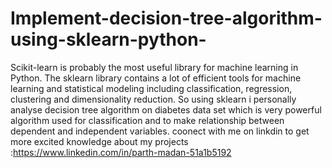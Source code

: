 # Implement-decision-tree-algorithm-using-sklearn-python-
Scikit-learn is probably the most useful library for machine learning in Python. The sklearn library contains a lot of efficient tools for machine learning and statistical modeling including classification, regression, clustering and dimensionality reduction.
So using sklearn i personally analyse decision tree algorithm on diabetes data set which is very powerful algorithm used for classification and to make relationship between dependent and independent variables.
coonect with me on linkdin to get more excited knowledge about my projects :https://www.linkedin.com/in/parth-madan-51a1b5192
